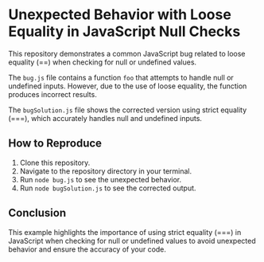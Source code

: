 # Unexpected Behavior with Loose Equality in JavaScript Null Checks

This repository demonstrates a common JavaScript bug related to loose equality (==) when checking for null or undefined values.

The `bug.js` file contains a function `foo` that attempts to handle null or undefined inputs. However, due to the use of loose equality, the function produces incorrect results.

The `bugSolution.js` file shows the corrected version using strict equality (===), which accurately handles null and undefined inputs.

## How to Reproduce

1. Clone this repository.
2. Navigate to the repository directory in your terminal.
3. Run `node bug.js` to see the unexpected behavior.
4. Run `node bugSolution.js` to see the corrected output.

## Conclusion

This example highlights the importance of using strict equality (===) in JavaScript when checking for null or undefined values to avoid unexpected behavior and ensure the accuracy of your code.